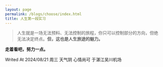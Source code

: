 ```yaml
---
layout: page
permalink: /blogs/choose/index.html
title: 人生第一段实习
---
```


> 人生就是一场无法预料、无法控制的旅程，你只可以控制部分的方向，但绝无法决定终点。**但，这也是人生旅途的魅力。**


**走着看吧，努力一点。**

Writed At 2024/08/21 周三 天气阴 心情尚可 于湛江吴川机场